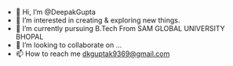 - 👋 Hi, I’m @DeepakGupta
- 👀 I’m interested in creating & exploring new things.
- 🌱 I’m currently pursuing B.Tech From SAM GLOBAL UNIVERSITY BHOPAL
- 💞️ I’m looking to collaborate on ...
- 📫 How to reach me dkguptak9369@gmail.com


<!---
DeepakGupta4/DeepakGupta4 is a ✨ special ✨ repository because its `README.md` (this file) appears on your GitHub profile.
You can click the Preview link to take a look at your changes.
--->
